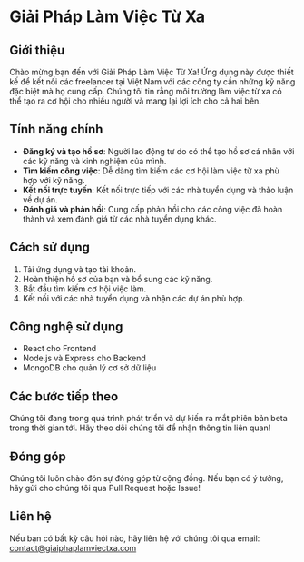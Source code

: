 # Giải Pháp Làm Việc Từ Xa

## Giới thiệu
Chào mừng bạn đến với Giải Pháp Làm Việc Từ Xa! Ứng dụng này được thiết kế để kết nối các freelancer tại Việt Nam với các công ty cần những kỹ năng đặc biệt mà họ cung cấp. Chúng tôi tin rằng môi trường làm việc từ xa có thể tạo ra cơ hội cho nhiều người và mang lại lợi ích cho cả hai bên.

## Tính năng chính
- **Đăng ký và tạo hồ sơ**: Người lao động tự do có thể tạo hồ sơ cá nhân với các kỹ năng và kinh nghiệm của mình.
- **Tìm kiếm công việc**: Dễ dàng tìm kiếm các cơ hội làm việc từ xa phù hợp với kỹ năng.
- **Kết nối trực tuyến**: Kết nối trực tiếp với các nhà tuyển dụng và thảo luận về dự án.
- **Đánh giá và phản hồi**: Cung cấp phản hồi cho các công việc đã hoàn thành và xem đánh giá từ các nhà tuyển dụng khác.

## Cách sử dụng
1. Tải ứng dụng và tạo tài khoản.
2. Hoàn thiện hồ sơ của bạn và bổ sung các kỹ năng.
3. Bắt đầu tìm kiếm cơ hội việc làm.
4. Kết nối với các nhà tuyển dụng và nhận các dự án phù hợp.

## Công nghệ sử dụng
- React cho Frontend
- Node.js và Express cho Backend
- MongoDB cho quản lý cơ sở dữ liệu

## Các bước tiếp theo
Chúng tôi đang trong quá trình phát triển và dự kiến ra mắt phiên bản beta trong thời gian tới. Hãy theo dõi chúng tôi để nhận thông tin liên quan!

## Đóng góp
Chúng tôi luôn chào đón sự đóng góp từ cộng đồng. Nếu bạn có ý tưởng, hãy gửi cho chúng tôi qua Pull Request hoặc Issue!

## Liên hệ
Nếu bạn có bất kỳ câu hỏi nào, hãy liên hệ với chúng tôi qua email: contact@giaiphaplamviectxa.com
